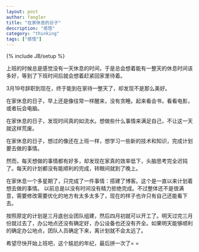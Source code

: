 ```yaml
---
layout: post
author: fangler
title: "在家休息的日子"
description: "感悟"
category: "thinking"
tags: ["感悟"]
---
```

{% include JB/setup %}

上班的时候总是感觉没有一天休息的时间，于是总会想着能有一整天的休息时间该多好，等到了下班时间后就会想着赶紧回家里待着。

3月19号辞职到现在，终于能到在家待一整天了，却发现不是那么美好。

在家休息的日子，早上还是像往常一样醒来，没有贪睡。起来看会书，看看电影，或者玩会电脑。

在家休息的日子，发现时间真的如流水。想做些什么事情来满足自己，不让这一天就这样荒废。

在家休息的日子，想过的像还在上班一样，想学习一些新的技术和知识，完成计划要去做的事情。

然而，每天想做的事情都有好多，却发现在家真的效率低下，头脑思考完全迟钝了。每天的计划都没有能顺利的完成，转眼间就到了晚上。

在家休息一个多星期了，只完成了一件事情：搭建了博客。这个是一直以来计划着想去做的事情。
以前总是以没有时间没有精力拒绝完成。不过整体还不是很满意，需要修改需要优化的地方有太多太多了，现在的样子也许只有自己还能看下去。

按照原定的计划是三月底创业团队组建，然后四月初就可以开工了。明天过完三月份就过去了，办公地点还没有确定好，办公设备也还没有齐全。如果明天能够顺利的确定办公地点，团队人员确定下来，离计划就不会太远了。

希望尽快开始上班吧，这个尴尬的年纪，最后拼一次了= =



